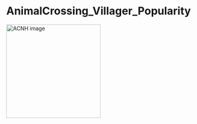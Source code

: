 # AnimalCrossing_Villager_Popularity
<img src="https://www.animalcrossingportal.com/_nuxt/image/bab32b.webp" alt="ACNH image" width="250" height="250">
